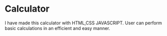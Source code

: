 # Calculator
I have made this  calculator with HTML,CSS JAVASCRIPT. User can perform basic calculations in an efficient  and easy manner.
